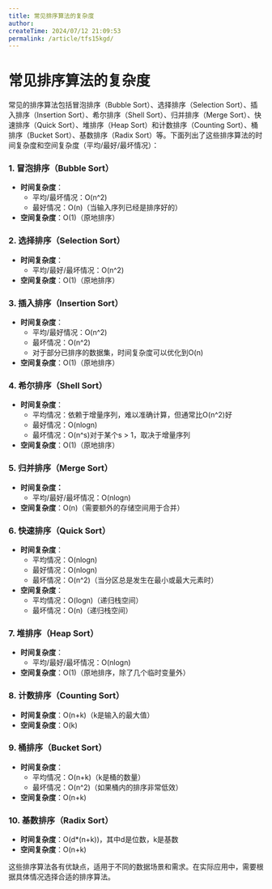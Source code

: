 ```yaml
---
title: 常见排序算法的复杂度
author:
createTime: 2024/07/12 21:09:53
permalink: /article/tfs15kgd/
---
```


# 常见排序算法的复杂度

常见的排序算法包括冒泡排序（Bubble Sort）、选择排序（Selection Sort）、插入排序（Insertion Sort）、希尔排序（Shell Sort）、归并排序（Merge Sort）、快速排序（Quick Sort）、堆排序（Heap Sort）和计数排序（Counting Sort）、桶排序（Bucket Sort）、基数排序（Radix Sort）等。下面列出了这些排序算法的时间复杂度和空间复杂度（平均/最好/最坏情况）：

### 1. 冒泡排序（Bubble Sort）

- **时间复杂度**：
  - 平均/最坏情况：O(n^2)
  - 最好情况：O(n)（当输入序列已经是排序好的）
- **空间复杂度**：O(1)（原地排序）

### 2. 选择排序（Selection Sort）

- **时间复杂度**：
  - 平均/最好/最坏情况：O(n^2)
- **空间复杂度**：O(1)（原地排序）

### 3. 插入排序（Insertion Sort）

- **时间复杂度**：
  - 平均/最好情况：O(n^2)
  - 最坏情况：O(n^2)
  - 对于部分已排序的数据集，时间复杂度可以优化到O(n)
- **空间复杂度**：O(1)（原地排序）

### 4. 希尔排序（Shell Sort）

- **时间复杂度**：
  - 平均情况：依赖于增量序列，难以准确计算，但通常比O(n^2)好
  - 最好情况：O(nlogn)
  - 最坏情况：O(n^s)对于某个s > 1，取决于增量序列
- **空间复杂度**：O(1)（原地排序）

### 5. 归并排序（Merge Sort）

- **时间复杂度：**
  - 平均/最好/最坏情况：O(nlogn)
- **空间复杂度**：O(n)（需要额外的存储空间用于合并）

### 6. 快速排序（Quick Sort）

- **时间复杂度**：
  - 平均情况：O(nlogn)
  - 最好情况：O(nlogn)
  - 最坏情况：O(n^2)（当分区总是发生在最小或最大元素时）
- **空间复杂度**：
  - 平均情况：O(logn)（递归栈空间）
  - 最坏情况：O(n)（递归栈空间）

### 7. 堆排序（Heap Sort）

- **时间复杂度**：
  - 平均/最好/最坏情况：O(nlogn)
- **空间复杂度**：O(1)（原地排序，除了几个临时变量外）

### 8. 计数排序（Counting Sort）

- **时间复杂度**：O(n+k)（k是输入的最大值）
- **空间复杂度**：O(k)

### 9. 桶排序（Bucket Sort）

- **时间复杂度**：
  - 平均情况：O(n+k)（k是桶的数量）
  - 最坏情况：O(n^2)（如果桶内的排序非常低效）
- **空间复杂度**：O(n+k)

### 10. 基数排序（Radix Sort）

- **时间复杂度**：O(d*(n+k))，其中d是位数，k是基数
- **空间复杂度**：O(n+k)

这些排序算法各有优缺点，适用于不同的数据场景和需求。在实际应用中，需要根据具体情况选择合适的排序算法。
